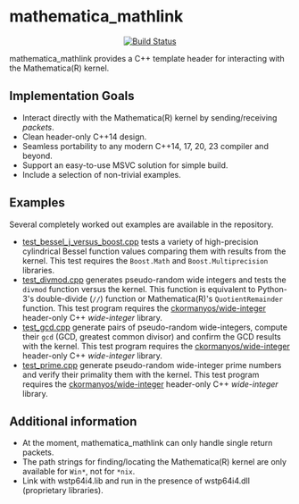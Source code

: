 mathematica_mathlink
==================

<p align="center">
    <a href="https://github.com/ckormanyos/mathematica_mathlink/actions">
        <img src="https://github.com/ckormanyos/mathematica_mathlink/actions/workflows/mathematica_mathlink.yml/badge.svg" alt="Build Status"></a>
</p>

mathematica_mathlink provides a C++ template header for interacting with the Mathematica(R) kernel.

## Implementation Goals

  - Interact directly with the Mathematica(R) kernel by sending/receiving _packets_.
  - Clean header-only C++14 design.
  - Seamless portability to any modern C++14, 17, 20, 23 compiler and beyond.
  - Support an easy-to-use MSVC solution for simple build.
  - Include a selection of non-trivial examples.

## Examples

Several completely worked out examples are available in the repository.

  - [test_bessel_j_versus_boost.cpp](./test/test_bessel_j_versus_boost.cpp) tests a variety of high-precision cylindrical Bessel function values comparing them with results from the kernel. This test requires the `Boost.Math` and `Boost.Multiprecision` libraries.
  - [test_divmod.cpp](./test/test_divmod.cpp) generates pseudo-random wide integers and tests the `divmod` function versus the kernel. This function is equivalent to Python-3's double-divide (`//`) function or Mathematica(R)'s `QuotientRemainder` function. This test program requires the [ckormanyos/wide-integer](https://github.com/ckormanyos/wide-integer) header-only C++ _wide_-_integer_ library.
  - [test_gcd.cpp](./test/test_gcd.cpp) generate pairs of pseudo-random wide-integers, compute their `gcd` (GCD, greatest common divisor) and confirm the GCD results with the kernel. This test program requires the [ckormanyos/wide-integer](https://github.com/ckormanyos/wide-integer) header-only C++ _wide_-_integer_ library.
  - [test_prime.cpp](./test/test_prime.cpp) generate pseudo-random wide-integer prime numbers and verify their primality them with the kernel. This test program requires the [ckormanyos/wide-integer](https://github.com/ckormanyos/wide-integer) header-only C++ _wide_-_integer_ library.

## Additional information

  - At the moment, mathematica_mathlink can only handle single return packets.
  - The path strings for finding/locating the Mathematica(R) kernel are only available for `Win*`, not for `*nix`.
  - Link with wstp64i4.lib and run in the presence of wstp64i4.dll (proprietary libraries).
